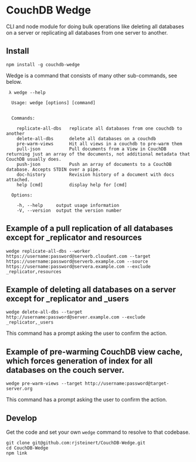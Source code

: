 # CouchDB Wedge
CLI and node module for doing bulk operations like deleting all databases on a server or replicating all databases from one server to another.

## Install
```
npm install -g couchdb-wedge
```

Wedge is a command that consists of many other sub-commands, see below.
```
 λ wedge --help

  Usage: wedge [options] [command]


  Commands:

    replicate-all-dbs   replicate all databases from one couchdb to another
    delete-all-dbs      delete all databases on a couchdb
    pre-warm-views      Hit all views in a couchdb to pre-warm them
    pull-json           Pull documents from a View in CouchDB returning just an array of the documents, not additional metadata that CouchDB usually does.
    push-json           Push an array of documents to a CouchDB database. Accepts STDIN over a pipe.
    doc-history         Revision history of a document with docs attached. 
    help [cmd]          display help for [cmd]

  Options:

    -h, --help     output usage information
    -V, --version  output the version number
```


## Example of a pull replication of all databases except for _replicator and resources
```
wedge replicate-all-dbs --worker https://username:password@serverb.cloudant.com --target https://username:password@serverb.example.com --source https://username:password@servera.example.com --exclude _replicator,resources
```


## Example of deleting all databases on a server except for _replicator and _users
```
wedge delete-all-dbs --target http://username:password@server.example.com --exclude _replicator,_users
```

This command has a prompt asking the user to confirm the action.

## Example of pre-warming CouchDB view cache, which forces generation of index for all databases on the couch server.

````
wedge pre-warm-views --target http://username:password@target-server.org
````

This command has a prompt asking the user to confirm the action.

## Develop

Get the code and set your own `wedge` command to resolve to that codebase.
```
git clone git@github.com:rjsteinert/CouchDB-Wedge.git
cd CouchDB-Wedge
npm link
```

